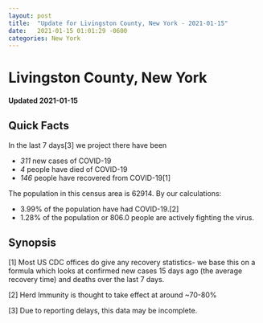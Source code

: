 ```yaml
---
layout: post
title:  "Update for Livingston County, New York - 2021-01-15"
date:   2021-01-15 01:01:29 -0600
categories: New York
---
```


# Livingston County, New York
#### Updated 2021-01-15

## Quick Facts

In the last 7 days[3] we project there have been
- *311* new cases of COVID-19
- *4* people have died of COVID-19
- *146* people have recovered from COVID-19[1]

The population in this census area is 62914. By our calculations:
- 3.99% of the population have had COVID-19.[2]
- 1.28% of the population or 806.0 people are actively fighting the virus.

## Synopsis




[1] Most US CDC offices do give any recovery statistics- we base this on a formula which looks at confirmed new cases
15 days ago (the average recovery time) and deaths over the last 7 days.

[2] Herd Immunity is thought to take effect at around ~70-80%

[3] Due to reporting delays, this data may be incomplete.
 
    